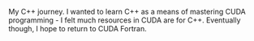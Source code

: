 My C++ journey. I wanted to learn C++ as a means of mastering CUDA programming - I felt much resources in CUDA are for C++. Eventually though, I hope to return to CUDA Fortran. 
